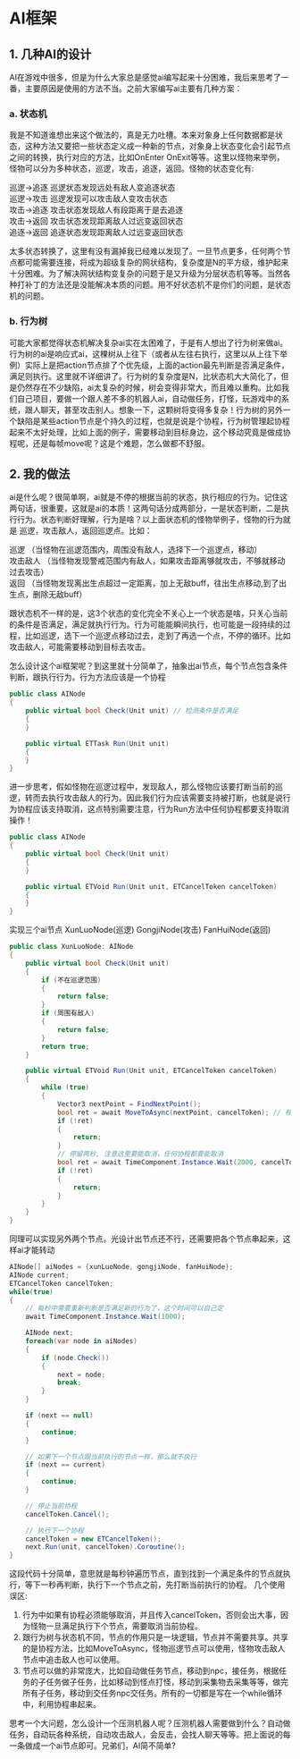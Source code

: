 # AI框架
## 1. 几种AI的设计
AI在游戏中很多，但是为什么大家总是感觉ai编写起来十分困难，我后来思考了一番，主要原因是使用的方法不当。之前大家编写ai主要有几种方案：
### a. 状态机  
我是不知道谁想出来这个做法的，真是无力吐槽。本来对象身上任何数据都是状态，这种方法又要把一些状态定义成一种新的节点，对象身上状态变化会引起节点之间的转换，执行对应的方法，比如OnEnter OnExit等等。这里以怪物来举例，怪物可以分为多种状态，巡逻，攻击，追逐，返回。怪物的状态变化有:

巡逻->追逐  巡逻状态发现远处有敌人变追逐状态  
巡逻->攻击  巡逻发现可以攻击敌人变攻击状态  
攻击->追逐  攻击状态发现敌人有段距离于是去追逐  
攻击->返回  攻击状态发现距离敌人过远变返回状态  
追逐->返回  追逐状态发现距离敌人过远变返回状态  

太多状态转换了，这里有没有漏掉我已经难以发现了。一旦节点更多，任何两个节点都可能需要连接，将成为超级复杂的网状结构，复杂度是N的平方级，维护起来十分困难。为了解决网状结构变复杂的问题于是又升级为分层状态机等等。当然各种打补丁的方法还是没能解决本质的问题。用不好状态机不是你们的问题，是状态机的问题。

### b. 行为树
可能大家都觉得状态机解决复杂ai实在太困难了，于是有人想出了行为树来做ai。行为树的ai是响应式ai，这棵树从上往下（或者从左往右执行，这里以从上往下举例）实际上是把action节点排了个优先级，上面的action最先判断是否满足条件，满足则执行。这里就不详细讲了。行为树的复杂度是N，比状态机大大简化了，但是仍然存在不少缺陷，ai太复杂的时候，树会变得非常大，而且难以重构。比如我们自己项目，要做一个跟人差不多的机器人ai，自动做任务，打怪，玩游戏中的系统，跟人聊天，甚至攻击别人。想象一下，这颗树将变得多复杂！行为树的另外一个缺陷是某些action节点是个持久的过程，也就是说是个协程，行为树管理起协程起来不太好处理，比如上面的例子，需要移动到目标身边，这个移动究竟是做成协程呢，还是每帧move呢？这是个难题，怎么做都不舒服。

## 2. 我的做法
ai是什么呢？很简单啊，ai就是不停的根据当前的状态，执行相应的行为。记住这两句话，很重要，这就是ai的本质！这两句话分成两部分，一是状态判断，二是执行行为。状态判断好理解，行为是啥？以上面状态机的怪物举例子，怪物的行为就是 巡逻，攻击敌人，返回巡逻点。比如：

巡逻  （当怪物在巡逻范围内，周围没有敌人，选择下一个巡逻点，移动）  
攻击敌人  （当怪物发现警戒范围内有敌人，如果攻击距离够就攻击，不够就移动过去攻击）  
返回  （当怪物发现离出生点超过一定距离，加上无敌buff，往出生点移动,到了出生点，删除无敌buff）  

跟状态机不一样的是，这3个状态的变化完全不关心上一个状态是啥，只关心当前的条件是否满足，满足就执行行为。行为可能能瞬间执行，也可能是一段持续的过程，比如巡逻，选下一个巡逻点移动过去，走到了再选一个点，不停的循环。比如攻击敌人，可能需要移动到目标去攻击。

怎么设计这个ai框架呢？到这里就十分简单了，抽象出ai节点，每个节点包含条件判断，跟执行行为。行为方法应该是一个协程
```csharp
public class AINode
{
	public virtual bool Check(Unit unit) // 检测条件是否满足
	{		
	}

	public virtual ETTask Run(Unit unit)
	{		
	}
}
```
进一步思考，假如怪物在巡逻过程中，发现敌人，那么怪物应该要打断当前的巡逻，转而去执行攻击敌人的行为。因此我们行为应该需要支持被打断，也就是说行为协程应该支持取消，这点特别需要注意，行为Run方法中任何协程都要支持取消操作！
```csharp
public class AINode
{
	public virtual bool Check(Unit unit)
	{		
	}

	public virtual ETVoid Run(Unit unit, ETCancelToken cancelToken)
	{
	}
}
```

实现三个ai节点 XunLuoNode(巡逻)  GongjiNode(攻击)  FanHuiNode(返回)

```csharp
public class XunLuoNode: AINode
{
	public virtual bool Check(Unit unit)
	{
		if (不在巡逻范围)
		{
			return false;
		}
		if (周围有敌人)
		{
			return false;
		}
		return true;
	}

	public virtual ETVoid Run(Unit unit, ETCancelToken cancelToken)
	{
		while (true)
		{
			Vector3 nextPoint = FindNextPoint();
			bool ret = await MoveToAsync(nextPoint, cancelToken); // 移动到目标点, 返回false表示协程取消
			if (!ret)
			{
				return;
			}
			// 停留两秒, 注意这里要能取消，任何协程都要能取消
			bool ret = await TimeComponent.Instance.Wait(2000, cancelToken);
			if (!ret)
			{
				return;
			}
		}
	}
}
```
同理可以实现另外两个节点。光设计出节点还不行，还需要把各个节点串起来，这样ai才能转动
```csharp
AINode[] aiNodes = {xunLuoNode, gongjiNode, fanHuiNode};
AINode current;
ETCancelToken cancelToken;
while(true)
{
	// 每秒中需要重新判断是否满足新的行为了，这个时间可以自己定
	await TimeComponent.Instance.Wait(1000);

	AINode next;
	foreach(var node in aiNodes)
	{
		if (node.Check())
		{
			next = node;
			break;
		}
	}

	if (next == null)
	{
		continue;
	}

	// 如果下一个节点跟当前执行的节点一样，那么就不执行
	if (next == current)
	{
		continue;
	}

	// 停止当前协程
	cancelToken.Cancel();

	// 执行下一个协程
	cancelToken = new ETCancelToken();
	next.Run(unit, cancelToken).Coroutine();
}
```
这段代码十分简单，意思就是每秒钟遍历节点，直到找到一个满足条件的节点就执行，等下一秒再判断，执行下一个节点之前，先打断当前执行的协程。
几个使用误区:
1. 行为中如果有协程必须能够取消，并且传入cancelToken，否则会出大事，因为怪物一旦满足执行下个节点，需要取消当前协程。
2. 跟行为树与状态机不同，节点的作用只是一块逻辑，节点并不需要共享。共享的是协程方法，比如MoveToAsync，怪物巡逻节点可以使用，怪物攻击敌人节点中追击敌人也可以使用。
3. 节点可以做的非常庞大，比如自动做任务节点，移动到npc，接任务，根据任务的子任务做子任务，比如移动到怪点打怪，移动到采集物去采集等等，做完所有子任务，移动到交任务npc交任务。所有的一切都是写在一个while循环中，利用协程串起来。

思考一个大问题，怎么设计一个压测机器人呢？压测机器人需要做到什么？自动做任务，自动玩各种系统，自动攻击敌人，会反击，会找人聊天等等。把上面说的每一条做成一个ai节点即可。兄弟们，AI简不简单?



